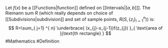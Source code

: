 Let $f(x)$ be a [[Functions|function]] defined on [[Intervals|$[a,b]$]]. The Riemann sum $R$ (which really depends on choice of [[Subdivisions|subdivision]] and set of sample points, $R(S,\{ z_{i} \}_{i=1}^n)$) is:
$$
R=\sum_{ j=1} ^{ n}  \underbrace{ (x_{j}-x_{j-1})f(z_{j}) }_{ \text{area of }j\text{th rectangle} }
$$
#Mathematics #Definition 